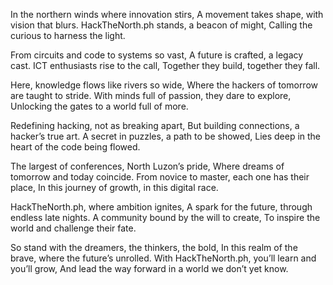 In the northern winds where innovation stirs,
A movement takes shape, with vision that blurs.
HackTheNorth.ph stands, a beacon of might,
Calling the curious to harness the light.

From circuits and code to systems so vast,
A future is crafted, a legacy cast.
ICT enthusiasts rise to the call,
Together they build, together they fall.

Here, knowledge flows like rivers so wide,
Where the hackers of tomorrow are taught to stride.
With minds full of passion, they dare to explore,
Unlocking the gates to a world full of more.

Redefining hacking, not as breaking apart,
But building connections, a hacker’s true art.
A secret in puzzles, a path to be showed,
Lies deep in the heart of the code being flowed.

The largest of conferences, North Luzon’s pride,
Where dreams of tomorrow and today coincide.
From novice to master, each one has their place,
In this journey of growth, in this digital race.

HackTheNorth.ph, where ambition ignites,
A spark for the future, through endless late nights.
A community bound by the will to create,
To inspire the world and challenge their fate.

So stand with the dreamers, the thinkers, the bold,
In this realm of the brave, where the future’s unrolled.
With HackTheNorth.ph, you’ll learn and you’ll grow,
And lead the way forward in a world we don’t yet know.
